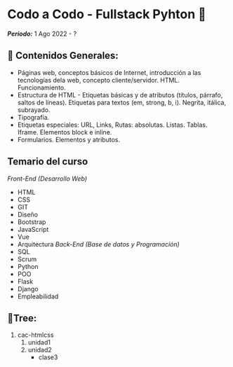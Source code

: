 # Codo a Codo - Fullstack Pyhton 🐍
**_Periodo:_** 1 Ago 2022 - ?

## 📔 Contenidos Generales:
- Páginas web, conceptos básicos de Internet, introducción a las tecnologías dela web, concepto cliente/servidor. HTML. Funcionamiento.
- Estructura de HTML - Etiquetas básicas y de atributos (títulos, párrafo, saltos de líneas). Etiquetas para textos (em, strong, b, i). Negrita, itálica, subrayado.
- Tipografía.
- Etiquetas especiales: URL, Links, Rutas: absolutas. Listas. Tablas. Iframe. Elementos block e inline.
- Formularios. Elementos y atributos.

## Temario del curso
_Front-End (Desarrollo Web)_
- HTML
- CSS
- GIT
- Diseño
- Bootstrap
- JavaScript
- Vue
- Arquitectura
_Back-End (Base de datos y Programación)_
- SQL
- Scrum
- Python
- POO
- Flask
- Django
- Empleabilidad

## 🌳Tree:
1. cac-htmlcss
    1. unidad1
    2. unidad2
        * clase3